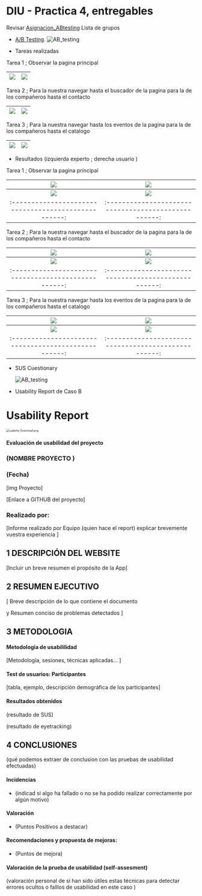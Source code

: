 # DIU - Practica 4, entregables


Revisar [Asignacion_ABtesting](https://github.com/mgea/DIU/blob/master/P4/Asignacion_ABtesting.pdf)
Lista de grupos 

* [A/B Testing](Cuestionario%20SUS%20DIU.xlsx). 
![AB_testing](AB_testing.png)

* Tareas realizadas
  
Tarea 1 ; Observar la pagina principal

| ![](img/principal_a.png) | ![](img/principal_lib.png) |
|:--------------------------------------------------:|:--------------------------------------------------:|

Tarea 2 ; Para la nuestra navegar hasta el buscador de la pagina para la de los compañeros hasta el contacto

| ![](img/buscar_a.png) | ![](img/contacto_a.png) |
|:--------------------------------------------------:|:--------------------------------------------------:|

Tarea 3 ; Para la nuestra navegar hasta los eventos de la pagina para la de los compañeros hasta el catalogo

| ![](img/eventos_a.png) | ![](img/catalogo_b.png) |
|:--------------------------------------------------:|:--------------------------------------------------:|

* Resultados (izquierda experto ; derecha usuario )

Tarea 1 ; Observar la pagina principal

| ![](img/4.png) | ![](img/10.png) |
|:--------------------------------------------------:|:--------------------------------------------------:|
| ![](img/5.png)| ![](img/11.png) |
|:--------------------------------------------------:|:--------------------------------------------------:|

Tarea 2 ; Para la nuestra navegar hasta el buscador de la pagina para la de los compañeros hasta el contacto

| ![](img/3.png) | ![](img/9.png) |
|:--------------------------------------------------:|:--------------------------------------------------:|
| ![](img/2.png) | ![](img/8.png) |
|:--------------------------------------------------:|:--------------------------------------------------:|

Tarea 3 ; Para la nuestra navegar hasta los eventos de la pagina para la de los compañeros hasta el catalogo

| ![](img/1.png) | ![](img/7.png) |
|:--------------------------------------------------:|:--------------------------------------------------:|
| ![](img/6.png)| ![](img/12.png) |
|:--------------------------------------------------:|:--------------------------------------------------:|

* SUS Cuestionary

  ![AB_testing](test_AB_propia.png)
  
* Usability Report de Caso B
# Usability Report



<img src="https://encrypted-tbn0.gstatic.com/images?q=tbn:ANd9GcRF017nhV-TFmNER2OM8UbXtdN6xwAKBYrv0i6onNfKu6Yn0BV0RK6aiOroeXl73LSY-B0&usqp=CAU" alt="usability Download png" style="zoom:50%;" />

#### Evaluación de usabilidad del proyecto 

### (NOMBRE PROYECTO )

### (Fecha)





[img Proyecto]

[Enlace a GITHUB del proyecto]





### Realizado por:

[Informe realizado por Equipo (quien hace el report) explicar brevemente vuestra experiencia ]











## 1 DESCRIPCIÓN DEL WEBSITE

[Incluir un breve resumen el propósito de la App]

 



## 2 RESUMEN EJECUTIVO



[ Breve descripción de lo que contiene el documento 

y Resumen conciso de problemas detectados ]









## 3 METODOLOGIA 

#### Metodología de usabililidad

[Metodología, sesiones,  técnicas aplicadas... ]

 

#### Test de usuarios: Participantes

[tabla, ejemplo, descripción demográfica de los participantes]





#### Resultados obtenidos



(resultado de SUS)



(resultado de eyetracking)









## 4 CONCLUSIONES 



(qué podemos extraer de conclusion con las pruebas de usabilidad efectuadas)



#### Incidencias

* (indicad si algo ha fallado o no se ha podido realizar correctamente por algún motivo)



#### Valoración 

* (Puntos Positivos a destacar)



#### Recomendaciones y propuesta de mejoras: 

* (Puntos de mejora)







#### Valoración de la prueba de usabilidad (self-assesment)

(valoración personal de si han sido útiles estas técnicas para detectar errores ocultos o falllos de usabilidad en este caso )

